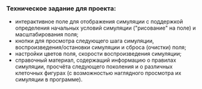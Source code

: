 ### Техническое задание для проекта:
- интерактивное поле для отображения симуляции с поддержкой определения начальных условий симуляции ("рисование" на поле) и масштабирования поля;
- кнопки для просмотра следующего шага симуляции, воспроизведения/остановки симуляции и сброса (очистки) поля;
- настройки цветов поля, скорости воспроизведения симуляции;
- справочный материал, содержащий информацию о правилах симуляции, просчёта следующего поколения и о различных клеточных фигурах (с возможностью наглядного просмотра их симуляции в программе).